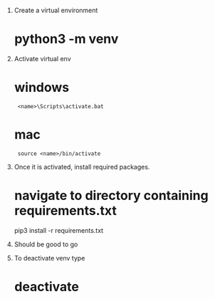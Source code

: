 1. Create a virtual environment 
    # python3 -m venv <name>

2. Activate virtual env
    # windows
        <name>\Scripts\activate.bat
    # mac
        source <name>/bin/activate

3. Once it is activated, install required packages.
    # navigate to directory containing requirements.txt
    pip3 install -r requirements.txt

4. Should be good to go

5. To deactivate venv type 
    # deactivate
